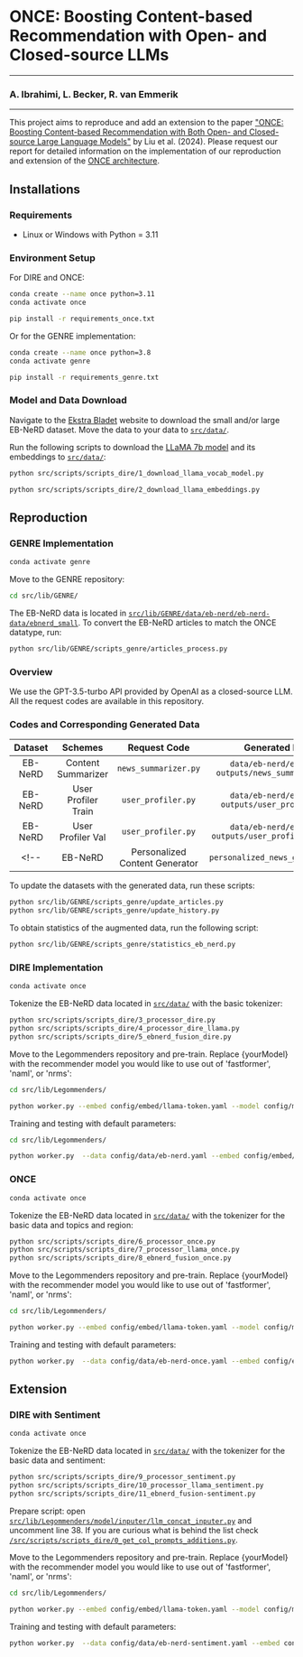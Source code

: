 # ONCE: Boosting Content-based Recommendation with Open- and Closed-source LLMs

--- 

### A. Ibrahimi, L. Becker, R. van Emmerik

---

This project aims to reproduce and add an extension to the paper ["ONCE: Boosting Content-based Recommendation with Both Open- and Closed-source Large Language Models"](https://dl.acm.org/doi/pdf/10.1145/3616855.3635845?casa_token=OO-BH8lyeAwAAAAA:rtMOl0GST3o9NKwshn3hIYh2eBk_HCkbiIMPeO3gEBP3VQP8vpxT6pXpkutaOyNWseCGVy23iCED9g) by Liu et al. (2024). Please request our report for detailed information on the implementation of our reproduction and extension of the [ONCE architecture](https://github.com/frank-xwang/InstanceDiffusion).



## Installations
### Requirements
- Linux or Windows with Python = 3.11

### Environment Setup
For DIRE and ONCE:
```bash
conda create --name once python=3.11 
conda activate once

pip install -r requirements_once.txt
```
Or for the GENRE implementation:
```bash
conda create --name once python=3.8 
conda activate genre

pip install -r requirements_genre.txt
```

### Model and Data Download
Navigate to the [Ekstra Bladet](https://recsys.eb.dk) website to download the small and/or large EB-NeRD dataset. Move the data to your data to [`src/data/`](src/data/).

Run the following scripts to download the [LLaMA 7b model](https://huggingface.co/huggyllama/llama-7b?library=transformers) and its embeddings to [`src/data/`](src/data/):
```bash
python src/scripts/scripts_dire/1_download_llama_vocab_model.py

python src/scripts/scripts_dire/2_download_llama_embeddings.py
```

## Reproduction
### GENRE Implementation
```bash
conda activate genre
```

Move to the GENRE repository:
```bash
cd src/lib/GENRE/
```

The EB-NeRD data is located in [`src/lib/GENRE/data/eb-nerd/eb-nerd-data/ebnerd_small`](src/lib/GENRE/data/eb-nerd/eb-nerd-data/ebnerd_small). To convert the EB-NeRD articles to match the ONCE datatype, run:

```bash
python src/lib/GENRE/scripts_genre/articles_process.py
```

### Overview
We use the GPT-3.5-turbo API provided by OpenAI as a closed-source LLM. All the request codes are available in this repository.

### Codes and Corresponding Generated Data

|  Dataset  |            Schemes             |           Request Code           |                            Generated Data                            |
|:---------:|:------------------------------:|:--------------------------------:|:--------------------------------------------------------------------:|
|   EB-NeRD |       Content Summarizer       |       `news_summarizer.py`       |           `data/eb-nerd/eb-nerd-outputs/news_summarizer.log`         |
|   EB-NeRD |       User Profiler Train      |       `user_profiler.py`         |           `data/eb-nerd/eb-nerd-outputs/user_profiler.log`           |
|   EB-NeRD |       User Profiler Val        |       `user_profiler.py`         |           `data/eb-nerd/eb-nerd-outputs/user_profiler_val.log`       |
<!-- |   EB-NeRD | Personalized Content Generator | `personalized_news_generator.py` |           `data/eb-nerd/eb-nerd-outputs/generator_v3.log`            | -->

To update the datasets with the generated data, run these scripts:

```bash
python src/lib/GENRE/scripts_genre/update_articles.py
python src/lib/GENRE/scripts_genre/update_history.py
```

To obtain statistics of the augmented data, run the following script:

```bash
python src/lib/GENRE/scripts_genre/statistics_eb_nerd.py
```

### DIRE Implementation
```bash
conda activate once
```

Tokenize the EB-NeRD data located in [`src/data/`](src/data/) with the basic tokenizer:
```bash
python src/scripts/scripts_dire/3_processor_dire.py
python src/scripts/scripts_dire/4_processor_dire_llama.py
python src/scripts/scripts_dire/5_ebnerd_fusion_dire.py
```

Move to the Legommenders repository and pre-train. Replace {yourModel} with the recommender model you would like to use out of 'fastformer', 'naml', or 'nrms':
```bash
cd src/lib/Legommenders/

python worker.py --embed config/embed/llama-token.yaml --model config/model/llm/llama-{yourModel}.yaml --exp config/exp/llama-split.yaml --data config/data/eb-nerd.yaml --version small --llm_ver 7b --hidden_size 64 --layer 0 --lora 0 --fast_eval 0 --embed_hidden_size 4096 --page_size 8 --cuda -1
```

Training and testing with default parameters:
```bash
cd src/lib/Legommenders/

python worker.py  --data config/data/eb-nerd.yaml --embed config/embed/llama-token.yaml  --model config/model/llm/llama-{yourModel}.yaml --exp config/exp/tt-llm.yaml --embed_hidden_size 4096 --llm_ver 7b --layer 31 --version small --lr 0.0001 --item_lr 0.00001 --batch_size 32 --acc_batch 2 --epoch_batch -4 
```

### ONCE
```bash
conda activate once
```

Tokenize the EB-NeRD data located in [`src/data/`](src/data/) with the tokenizer for the basic data and topics and region:
```bash
python src/scripts/scripts_dire/6_processor_once.py
python src/scripts/scripts_dire/7_processor_llama_once.py
python src/scripts/scripts_dire/8_ebnerd_fusion_once.py
```

Move to the Legommenders repository and pre-train. Replace {yourModel} with the recommender model you would like to use out of 'fastformer', 'naml', or 'nrms':
```bash
cd src/lib/Legommenders/

python worker.py --embed config/embed/llama-token.yaml --model config/model/llm/llama-{yourModel}-once.yaml --exp config/exp/llama-split-once.yaml --data config/data/eb-nerd-once.yaml --version small --llm_ver 7b --hidden_size 64 --layer 0 --lora 0 --fast_eval 0 --embed_hidden_size 4096 --page_size 8
```

Training and testing with default parameters:
```bash
python worker.py  --data config/data/eb-nerd-once.yaml --embed config/embed/llama-token.yaml  --model config/model/llm/llama-{yourModel}-once.yaml --exp config/exp/tt-llm.yaml --embed_hidden_size 4096 --llm_ver 7b --layer 31 --version small --lr 0.0001 --item_lr 0.00001 --batch_size 32 --acc_batch 2 --epoch_batch -4  
```

## Extension
### DIRE with Sentiment
```bash
conda activate once
```

Tokenize the EB-NeRD data located in [`src/data/`](src/data/) with the tokenizer for the basic data and sentiment:
```bash
python src/scripts/scripts_dire/9_processor_sentiment.py
python src/scripts/scripts_dire/10_processor_llama_sentiment.py
python src/scripts/scripts_dire/11_ebnerd_fusion-sentiment.py
```

Prepare script: open [`src/lib/Legommenders/model/inputer/llm_concat_inputer.py`](src/lib/Legommenders/model/inputer/llm_concat_inputer.py) and uncomment line 38. If you are curious what is behind the list check [`/src/scripts/scripts_dire/0_get_col_prompts_additions.py`](/src/scripts/scripts_dire/0_get_col_prompts_additions.py).

Move to the Legommenders repository and pre-train. Replace {yourModel} with the recommender model you would like to use out of 'fastformer', 'naml', or 'nrms':
```bash
cd src/lib/Legommenders/

python worker.py --embed config/embed/llama-token.yaml --model config/model/llm/llama-{yourModel}-sentiment.yaml --exp config/exp/llama-split-sentiment.yaml --data config/data/eb-nerd-sentiment.yaml --version small --llm_ver 7b --hidden_size 64 --layer 0 --lora 0 --fast_eval 0 --embed_hidden_size 4096 --page_size 8 --cuda -1
```

Training and testing with default parameters:
```bash
python worker.py  --data config/data/eb-nerd-sentiment.yaml --embed config/embed/llama-token.yaml  --model config/model/llm/llama-{yourModel}-sentiment.yaml --exp config/exp/tt-llm.yaml --embed_hidden_size 4096 --llm_ver 7b --layer 31 --version small --lr 0.0001 --item_lr 0.00001 --batch_size 32 --acc_batch 2 --epoch_batch -4 
```

